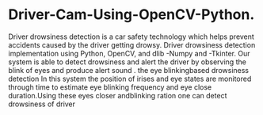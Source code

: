 # Driver-Cam-Using-OpenCV-Python.

Driver drowsiness detection is a car safety technology which helps prevent accidents caused by the driver getting drowsy.
Driver drowsiness detection implementation using Python, OpenCV, and dlib -Numpy and -Tkinter.
Our system is able to detect drowsiness and alert the driver by observing the blink of eyes and produce alert sound .
the eye blinkingbased drowsiness detection In this system the position of irises and eye states are monitored through time to estimate
eye blinking frequency and eye close duration.Using these eyes closer andblinking ration one can detect drowsiness of driver
